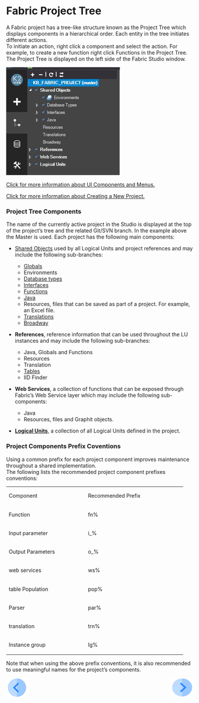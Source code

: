 # Fabric Project Tree

A Fabric project has a tree-like structure known as the Project Tree which displays components in a hierarchical order. Each entity in the tree initiates different actions.\
To initiate an action, right click a component and select the action. For example, to create a new function right click Functions in the Project Tree.\
The Project Tree is displayed on the left side of the Fabric Studio window.

![image](/articles/04_fabric_studio/images/04_08_01%20fabric%20studio%20window.jpg)

[Click for more information about UI Components and Menus.](/articles/04_fabric_studio/01_UI_components_and_menus.md)

[Click for more information about Creating a New Project.](/articles/04_fabric_studio/05_creating_a_new_project.md) 

### Project Tree Components
 
The name of the currently active project in the Studio is displayed at the top of the project’s tree and the related Git/SVN branch. In the example above the Master is used.
Each project has the following main components: 
* [Shared Objects](/articles/04_fabric_studio/12_shared_objects.md) used by all Logical Units and project references and may include the following sub-branches:
  * [Globals](/articles/08_globals/01_globals_overview.md) 
  * Environments 
  * [Database types](/articles/05_DB_interfaces/03_DB_interfaces_overview.md) 
  * [Interfaces](/articles/05_DB_interfaces/01_interfaces_overview.md) 
  * [Functions](/articles/07_table_population/08_project_functions.md) 
  * [Java](/articles/07_table_population/06_table_population_transformation_rules.md) 
  * Resources, files that can be saved as part of a project. For example, an Excel file.
  * [Translations](/articles/09_translations/01_translations_overview_and_use_cases.md) 
  * [Broadway](/articles/19_Broadway/01_broadway_overview.md)

* **References**, reference information that can be used throughout the LU instances and may include the following sub-branches:
  * Java, Globals and Functions
  * Resources
  * Translation
  * [Tables](/articles/07_table_population/01_table_population_overview.md)
  * IID Finder

* **Web Services**, a collection of functions that can be exposed through Fabric’s Web Service layer which may include the following sub-components:
  * Java
  * Resources, files and Graphit objects.

* [**Logical Units**](/articles/03_logical_units/01_LU_overview.md), a collection of all Logical Units defined in the project.


### Project Components Prefix Coventions 
 
Using a common prefix for each project component improves maintenance throughout a shared implementation.\
The following lists the recommended project component prefixes conventions:

<table>
<tbody>
<tr>
<td width="200">
<p>Component</p>
</td>
<td width="250">
<p>Recommended Prefix</p>
</td>
</tr>
<tr>
<td width="166">
<p>Function</p>
</td>
<td width="136">
<p>fn%</p>
</td>
</tr>
<tr>
<td width="166">
<p>Input parameter</p>
</td>
<td width="136">
<p>i_%</p>
</td>
</tr>
<tr>
<td width="166">
<p>Output Parameters</p>
</td>
<td width="136">
<p>o_%</p>
</td>
</tr>
<tr>
<td width="166">
<p>web services</p>
</td>
<td width="136">
<p>ws%</p>
</td>
</tr>
<tr>
<td width="166">
<p>table Population</p>
</td>
<td width="136">
<p>pop%</p>
</td>
</tr>
<tr>
<td width="166">
<p>Parser</p>
</td>
<td width="136">
<p>par%</p>
</td>
</tr>
<tr>
<td width="166">
<p>translation</p>
</td>
<td width="136">
<p>trn%</p>
</td>
</tr>
<tr>
<td width="166">
<p>Instance group</p>
</td>
<td width="136">
<p>Ig%</p>
</td>
</tr>
</tbody>
</table>


Note that when using the above prefix conventions, it is also recommended to use meaningful names for the project’s components.


[![Previous](/articles/images/Previous.png)](/articles/04_fabric_studio/07_best_practices_for_working_with_GIT_and_SVN.md)[<img align="right" width="60" height="54" src="/articles/images/Next.png">](/articles/04_fabric_studio/09_logic_files_and_categories.md)
